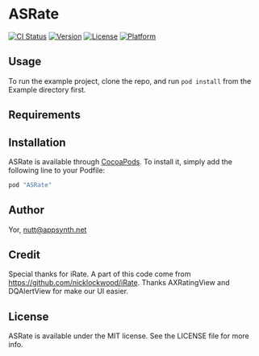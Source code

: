 # ASRate

[![CI Status](http://img.shields.io/travis/Yor/ASRate.svg?style=flat)](https://travis-ci.org/Yor/ASRate)
[![Version](https://img.shields.io/cocoapods/v/ASRate.svg?style=flat)](http://cocoapods.org/pods/ASRate)
[![License](https://img.shields.io/cocoapods/l/ASRate.svg?style=flat)](http://cocoapods.org/pods/ASRate)
[![Platform](https://img.shields.io/cocoapods/p/ASRate.svg?style=flat)](http://cocoapods.org/pods/ASRate)

## Usage

To run the example project, clone the repo, and run `pod install` from the Example directory first.

## Requirements

## Installation

ASRate is available through [CocoaPods](http://cocoapods.org). To install
it, simply add the following line to your Podfile:

```ruby
pod "ASRate"
```

## Author

Yor, nutt@appsynth.net

## Credit

Special thanks for iRate. A part of this code come from https://github.com/nicklockwood/iRate.
Thanks AXRatingView and DQAlertView for make our UI easier.

## License

ASRate is available under the MIT license. See the LICENSE file for more info.
